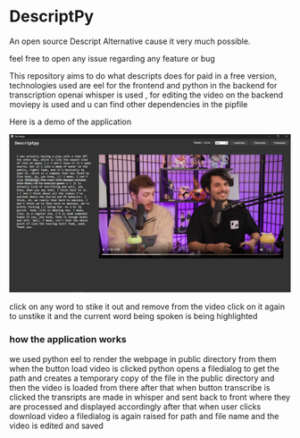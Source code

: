 # DescriptPy
An open source Descript Alternative cause it very much possible.

feel free to open any issue regarding any feature or bug

This repository aims to do what descripts does for paid in a free version, technologies used are eel for the frontend and python in the backend for transcription openai whisper is used , for editing the video on the backend moviepy is used and u can find other dependencies in the pipfile 

Here is a demo of the application

![demo](./imgs/demo.png)

click on any word to stike it out and remove from the video click on it again to unstike it and the current word being spoken is being highlighted 


### how the application works

we used python eel to render the webpage in public directory from them when the button load video is clicked python opens a filedialog to get the path and creates a temporary copy of the file in the public directory and then the video is loaded from there after that when button transcribe is clicked the transripts are made in whisper and sent back to front where they are processed and displayed accordingly after that when user clicks download video a filedialog is again raised for path and file name and the video is edited and saved

